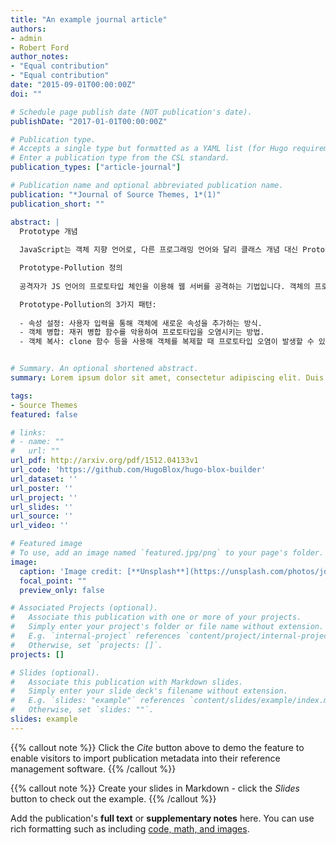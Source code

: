```yaml
---
title: "An example journal article"
authors:
- admin
- Robert Ford
author_notes:
- "Equal contribution"
- "Equal contribution"
date: "2015-09-01T00:00:00Z"
doi: ""

# Schedule page publish date (NOT publication's date).
publishDate: "2017-01-01T00:00:00Z"

# Publication type.
# Accepts a single type but formatted as a YAML list (for Hugo requirements).
# Enter a publication type from the CSL standard.
publication_types: ["article-journal"]

# Publication name and optional abbreviated publication name.
publication: "*Journal of Source Themes, 1*(1)"
publication_short: ""

abstract: |
  Prototype 개념
  
  JavaScript는 객체 지향 언어로, 다른 프로그래밍 언어와 달리 클래스 개념 대신 Prototype을 이용해 상속을 구현합니다. 모든 객체는 최상위 객체를 프로토타입으로 참조하여 상속과 비슷한 기능을 수행합니다.

  Prototype-Pollution 정의
  
  공격자가 JS 언어의 프로토타입 체인을 이용해 웹 서버를 공격하는 기법입니다. 객체의 프로토타입을 조작하여 예상치 못한 속성을 다른 객체에 주입하는 방식입니다.

  Prototype-Pollution의 3가지 패턴:
  
  - 속성 설정: 사용자 입력을 통해 객체에 새로운 속성을 추가하는 방식.
  - 객체 병합: 재귀 병합 함수를 악용하여 프로토타입을 오염시키는 방법.
  - 객체 복사: clone 함수 등을 사용해 객체를 복제할 때 프로토타입 오염이 발생할 수 있음.


# Summary. An optional shortened abstract.
summary: Lorem ipsum dolor sit amet, consectetur adipiscing elit. Duis posuere tellus ac convallis placerat. Proin tincidunt magna sed ex sollicitudin condimentum.

tags:
- Source Themes
featured: false

# links:
# - name: ""
#   url: ""
url_pdf: http://arxiv.org/pdf/1512.04133v1
url_code: 'https://github.com/HugoBlox/hugo-blox-builder'
url_dataset: ''
url_poster: ''
url_project: ''
url_slides: ''
url_source: ''
url_video: ''

# Featured image
# To use, add an image named `featured.jpg/png` to your page's folder. 
image:
  caption: 'Image credit: [**Unsplash**](https://unsplash.com/photos/jdD8gXaTZsc)'
  focal_point: ""
  preview_only: false

# Associated Projects (optional).
#   Associate this publication with one or more of your projects.
#   Simply enter your project's folder or file name without extension.
#   E.g. `internal-project` references `content/project/internal-project/index.md`.
#   Otherwise, set `projects: []`.
projects: []

# Slides (optional).
#   Associate this publication with Markdown slides.
#   Simply enter your slide deck's filename without extension.
#   E.g. `slides: "example"` references `content/slides/example/index.md`.
#   Otherwise, set `slides: ""`.
slides: example
---
```


{{% callout note %}}
Click the *Cite* button above to demo the feature to enable visitors to import publication metadata into their reference management software.
{{% /callout %}}

{{% callout note %}}
Create your slides in Markdown - click the *Slides* button to check out the example.
{{% /callout %}}

Add the publication's **full text** or **supplementary notes** here. You can use rich formatting such as including [code, math, and images](https://docs.hugoblox.com/content/writing-markdown-latex/).